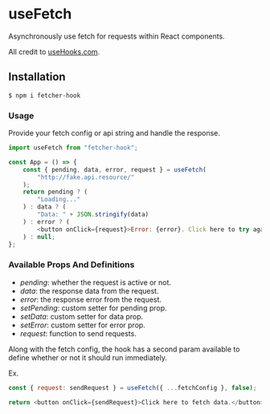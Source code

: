 # useFetch

Asynchronously use fetch for requests within React components.

All credit to [useHooks.com](https://usehooks.com/useAsync/).

## Installation

```
$ npm i fetcher-hook
```

### Usage

Provide your fetch config or api string and handle the response.

```javascript
import useFetch from "fetcher-hook";

const App = () => {
	const { pending, data, error, request } = useFetch(
		"http://fake.api.resource/"
	);
	return pending ? (
		"Loading..."
	) : data ? (
		"Data: " + JSON.stringify(data)
	) : error ? (
		<button onClick={request}>Error: {error}. Click here to try again.</button>
	) : null;
};
```

### Available Props And Definitions

- _pending_: whether the request is active or not.
- _data_: the response data from the request.
- _error_: the response error from the request.
- _setPending_: custom setter for pending prop.
- _setData_: custom setter for data prop.
- _setError_: custom setter for error prop.
- _request_: function to send requests.

Along with the fetch config, the hook has a second param available to define whether or not it should run immediately.

Ex.

```javascript
const { request: sendRequest } = useFetch({ ...fetchConfig }, false);

return <button onClick={sendRequest}>Click here to fetch data.</button>;
```

